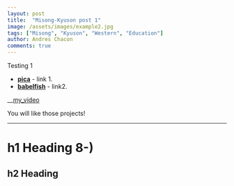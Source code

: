 ```yaml
---
layout: post
title:  "Misong-Kyuson post 1"
image: /assets/images/example2.jpg
tags: ["Misong", "Kyuson", "Western", "Education"]
author: Andres Chacon
comments: true
---
```

Testing 1
- __[pica](https://nodeca.github.io/pica/demo/)__ - link 1.
- __[babelfish](https://github.com/nodeca/babelfish/)__ - link2.


__[my_video](https://github.com/KyusonLim/design_ksl/assets/90463045/3f3eda1c-774e-41f0-bb53-51fe4050e6eb)


You will like those projects!

---

# h1 Heading 8-)
## h2 Heading

